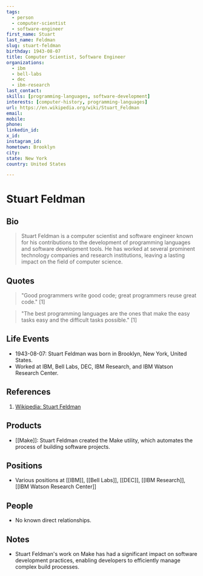 ```yaml
---
tags:
  - person
  - computer-scientist
  - software-engineer
first_name: Stuart
last_name: Feldman
slug: stuart-feldman
birthday: 1943-08-07
title: Computer Scientist, Software Engineer
organizations:
  - ibm
  - bell-labs
  - dec
  - ibm-research
last_contact: 
skills: [programming-languages, software-development]
interests: [computer-history, programming-languages]
url: https://en.wikipedia.org/wiki/Stuart_Feldman
email: 
mobile: 
phone: 
linkedin_id: 
x_id: 
instagram_id: 
hometown: Brooklyn
city: 
state: New York
country: United States

---
```


# Stuart Feldman

## Bio

> Stuart Feldman is a computer scientist and software engineer known for his contributions to the development of programming languages and software development tools. He has worked at several prominent technology companies and research institutions, leaving a lasting impact on the field of computer science.

## Quotes

> "Good programmers write good code; great programmers reuse great code." [1]

> "The best programming languages are the ones that make the easy tasks easy and the difficult tasks possible." [1]

## Life Events

- 1943-08-07: Stuart Feldman was born in Brooklyn, New York, United States.
- Worked at IBM, Bell Labs, DEC, IBM Research, and IBM Watson Research Center.

## References

1. [Wikipedia: Stuart Feldman](https://en.wikipedia.org/wiki/Stuart_Feldman)

## Products

- [[Make]]: Stuart Feldman created the Make utility, which automates the process of building software projects.

## Positions

- Various positions at [[IBM]], [[Bell Labs]], [[DEC]], [[IBM Research]], [[IBM Watson Research Center]]

## People

- No known direct relationships.

## Notes

- Stuart Feldman's work on Make has had a significant impact on software development practices, enabling developers to efficiently manage complex build processes.
